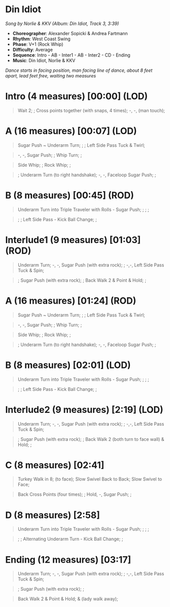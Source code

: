 # Din Idiot

_Song by Norlie & KKV (Album: Din Idiot, Track 3, 3:39)_

- **Choreographer**: Alexander Sopicki & Andrea Fartmann
- **Rhythm**: West Coast Swing
- **Phase**: V+1 (Rock Whip)
- **Difficulty**: Average
- **Sequence**: Intro - AB - Inter1 - AB - Inter2 - CD - Ending
- **Music**: Din Idiot, Norlie & KKV

_Dance starts in facing position, man facing line of dance, about 8 feet apart, lead feet free, waiting two measures_

# Intro (4 measures) [00:00] (LOD)

> Wait 2; ; Cross points together (with snaps, 4 times); -, -, (man touch);

# A (16 measures) [00:07] (LOD)

> Sugar Push ~ Underarm Turn; ; ; Left Side Pass Tuck & Twirl;

> -, -, Sugar Push; ; Whip Turn; ;

> Side Whip; ; Rock Whip; ;

> ; Underarm Turn (to right handshake); -, -, Faceloop Sugar Push; ;

# B (8 measures) [00:45] (ROD)

> Underarm Turn into Triple Traveler with Rolls - Sugar Push; ; ; ;

> ; ; Left Side Pass - Kick Ball Change; ;

# Interlude1 (9 measures) [01:03] (ROD)

> Underarm Turn; -, -, Sugar Push (with extra rock); ; -,-, Left Side Pass Tuck & Spin;

> ; Sugar Push (with extra rock); ; Back Walk 2 & Point & Hold; ;

# A (16 measures) [01:24] (ROD)

> Sugar Push ~ Underarm Turn; ; ; Left Side Pass Tuck & Twirl;

> -, -, Sugar Push; ; Whip Turn; ;

> Side Whip; ; Rock Whip; ;


> ; Underarm Turn (to right handshake); -, -, Faceloop Sugar Push; ;

# B (8 measures) [02:01] (LOD)

> Underarm Turn into Triple Traveler with Rolls - Sugar Push; ; ; ;

> ; ; Left Side Pass - Kick Ball Change; ;

# Interlude2 (9 measures) [2:19] (LOD)

> Underarm Turn; -, -, Sugar Push (with extra rock); ; -,-, Left Side Pass Tuck & Spin;

> ; Sugar Push (with extra rock); ; Back Walk 2 (both turn to face wall) & Hold; ;

# C (8 measures) [02:41]

> Turkey Walk in 8; (to face); Slow Swivel Back to Back; Slow Swivel to Face;

> Back Cross Points (four times); ; Hold, -, Sugar Push; ;

# D (8 measures) [2:58]

> Underarm Turn into Triple Traveler with Rolls - Sugar Push; ; ; ;

> ; ; Alternating Underarm Turn - Kick Ball Change; ;

# Ending (12 measures) [03:17]

> Underarm Turn; -, -, Sugar Push (with extra rock); ; -,-, Left Side Pass Tuck & Spin;

> ; Sugar Push (with extra rock); ;

> Back Walk 2 & Point & Hold; & (lady walk away);
